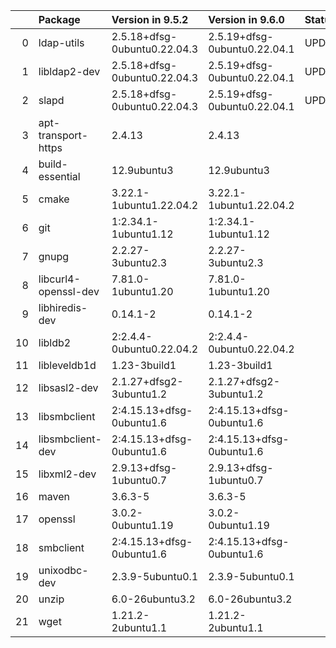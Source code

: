 <!-- markdown-link-check-disable -->

|    | Package              | Version in 9.5.2             | Version in 9.6.0             | Status   |
|---:|:---------------------|:-----------------------------|:-----------------------------|:---------|
|  0 | ldap-utils           | 2.5.18+dfsg-0ubuntu0.22.04.3 | 2.5.19+dfsg-0ubuntu0.22.04.1 | UPDATED  |
|  1 | libldap2-dev         | 2.5.18+dfsg-0ubuntu0.22.04.3 | 2.5.19+dfsg-0ubuntu0.22.04.1 | UPDATED  |
|  2 | slapd                | 2.5.18+dfsg-0ubuntu0.22.04.3 | 2.5.19+dfsg-0ubuntu0.22.04.1 | UPDATED  |
|  3 | apt-transport-https  | 2.4.13                       | 2.4.13                       |          |
|  4 | build-essential      | 12.9ubuntu3                  | 12.9ubuntu3                  |          |
|  5 | cmake                | 3.22.1-1ubuntu1.22.04.2      | 3.22.1-1ubuntu1.22.04.2      |          |
|  6 | git                  | 1:2.34.1-1ubuntu1.12         | 1:2.34.1-1ubuntu1.12         |          |
|  7 | gnupg                | 2.2.27-3ubuntu2.3            | 2.2.27-3ubuntu2.3            |          |
|  8 | libcurl4-openssl-dev | 7.81.0-1ubuntu1.20           | 7.81.0-1ubuntu1.20           |          |
|  9 | libhiredis-dev       | 0.14.1-2                     | 0.14.1-2                     |          |
| 10 | libldb2              | 2:2.4.4-0ubuntu0.22.04.2     | 2:2.4.4-0ubuntu0.22.04.2     |          |
| 11 | libleveldb1d         | 1.23-3build1                 | 1.23-3build1                 |          |
| 12 | libsasl2-dev         | 2.1.27+dfsg2-3ubuntu1.2      | 2.1.27+dfsg2-3ubuntu1.2      |          |
| 13 | libsmbclient         | 2:4.15.13+dfsg-0ubuntu1.6    | 2:4.15.13+dfsg-0ubuntu1.6    |          |
| 14 | libsmbclient-dev     | 2:4.15.13+dfsg-0ubuntu1.6    | 2:4.15.13+dfsg-0ubuntu1.6    |          |
| 15 | libxml2-dev          | 2.9.13+dfsg-1ubuntu0.7       | 2.9.13+dfsg-1ubuntu0.7       |          |
| 16 | maven                | 3.6.3-5                      | 3.6.3-5                      |          |
| 17 | openssl              | 3.0.2-0ubuntu1.19            | 3.0.2-0ubuntu1.19            |          |
| 18 | smbclient            | 2:4.15.13+dfsg-0ubuntu1.6    | 2:4.15.13+dfsg-0ubuntu1.6    |          |
| 19 | unixodbc-dev         | 2.3.9-5ubuntu0.1             | 2.3.9-5ubuntu0.1             |          |
| 20 | unzip                | 6.0-26ubuntu3.2              | 6.0-26ubuntu3.2              |          |
| 21 | wget                 | 1.21.2-2ubuntu1.1            | 1.21.2-2ubuntu1.1            |          |